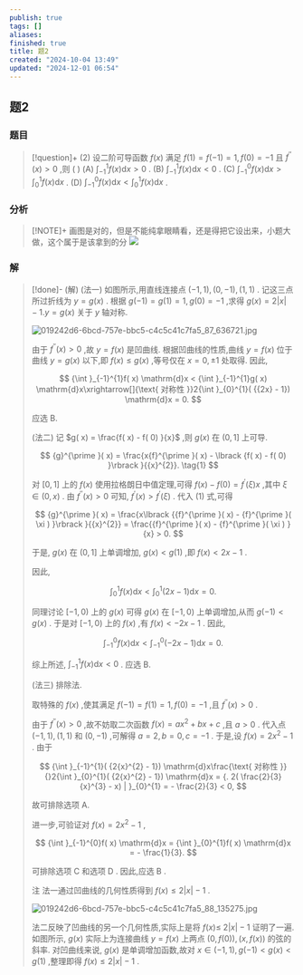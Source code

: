 ```yaml
---
publish: true
tags: []
aliases: 
finished: true
title: 题2
created: "2024-10-04 13:49"
updated: "2024-12-01 06:54"
---
```

## 题2
### 题目
> [!question]+
> (2) 设二阶可导函数 $f( x)$ 满足 $f( 1) = f( {-1}) = 1, f( 0) = - 1$ 且 ${f}^{\prime \prime }( x) > 0$ ,则 ( )
> (A) ${\int }_{-1}^{1}f( x) \mathrm{d}x > 0$ . 
> (B) ${\int }_{-1}^{1}f( x) \mathrm{d}x < 0$ .
> (C) ${\int }_{-1}^{0}f( x) \mathrm{d}x > {\int }_{0}^{1}f( x) \mathrm{d}x$ . 
> (D) ${\int }_{-1}^{0}f( x) \mathrm{d}x < {\int }_{0}^{1}f( x) \mathrm{d}x$ .
### 分析
> [!NOTE]+
> 画图是对的，但是不能纯拿眼睛看，还是得把它设出来，小题大做，这个属于是该拿到的分
> ![](https://img.hwenyi.live/202411301258730.webp)
### 解
> [!done]-
> (解) (法一) 如图所示,用直线连接点 $( {-1,1}) ,( {0, - 1}) ,( {1,1})$ . 记这三点所过折线为 $y = g( x)$ . 根据 $g( {-1}) = g( 1) = 1, g( 0) = - 1$ ,求得 $g( x) = 2| x| - 1.y = g( x)$ 关于 $y$ 轴对称.
> 
> ![019242d6-6bcd-757e-bbc5-c4c5c41c7fa5_87_636721.jpg](https://img.hwenyi.live/202409302017953.webp)
> 
> 由于 ${f}^{\prime \prime }( x) > 0$ ,故 $y = f( x)$ 是凹曲线. 根据凹曲线的性质,曲线 $y = f( x)$ 位于曲线 $y = g( x)$ 以下,即 $f( x) \leq g( x)$ ,等号仅在 $x = 0, \pm 1$ 处取得. 因此,
> 
> $$
> {\int }_{-1}^{1}f( x) \mathrm{d}x < {\int }_{-1}^{1}g( x) \mathrm{d}x\xrightarrow[]{\text{ 对称性 }}2{\int }_{0}^{1}( {{2x} - 1}) \mathrm{d}x = 0.
> $$
> 
> 应选 B.
> 
> (法二) 记 $g( x) = \frac{f( x) - f( 0) }{x}$ ,则 $g( x)$ 在 $(0,1\rbrack$ 上可导.
> 
> $$
> {g}^{\prime }( x) = \frac{x{f}^{\prime }( x) - \lbrack {f( x) - f( 0) }\rbrack }{{x}^{2}}. \tag{1}
> $$
> 
> 对 $\lbrack {0,1}\rbrack$ 上的 $f( x)$ 使用拉格朗日中值定理,可得 $f( x) - f( 0) = {f}^{\prime }( \xi ) x$ ,其中 $\xi \in ( {0, x})$ . 由 ${f}^{\prime \prime }( x) > 0$ 可知, ${f}^{\prime }( x) > {f}^{\prime }( \xi )$ . 代入 (1) 式,可得
> 
> $$
> {g}^{\prime }( x) = \frac{x\lbrack {{f}^{\prime }( x) - {f}^{\prime }( \xi ) }\rbrack }{{x}^{2}} = \frac{{f}^{\prime }( x) - {f}^{\prime }( \xi ) }{x} > 0.
> $$
> 
> 于是, $g( x)$ 在 $(0,1\rbrack$ 上单调增加, $g( x) < g( 1)$ ,即 $f( x) < {2x} - 1$ .
> 
> 因此,
> 
> $$
> {\int }_{0}^{1}f( x) \mathrm{d}x < {\int }_{0}^{1}( {{2x} - 1}) \mathrm{d}x = 0.
> $$
> 
> 同理讨论 $\lbrack - 1,0)$ 上的 $g( x)$ 可得 $g( x)$ 在 $\lbrack - 1,0)$ 上单调增加,从而 $g( {-1}) < g( x)$ . 于是对 $\lbrack - 1,0)$ 上的 $f( x)$ ,有 $f( x) < - {2x} - 1$ . 因此,
> 
> $$
> {\int }_{-1}^{0}f( x) \mathrm{d}x < {\int }_{-1}^{0}( {-{2x} - 1}) \mathrm{d}x = 0.
> $$
> 
> 综上所述, ${\int }_{-1}^{1}f( x) \mathrm{d}x < 0$ . 应选 B.
> 
> (法三) 排除法.
> 
> 取特殊的 $f( x)$ ,使其满足 $f( {-1}) = f( 1) = 1, f( 0) = - 1$ ,且 ${f}^{\prime \prime }( x) > 0$ .
> 
> 由于 ${f}^{\prime \prime }( x) > 0$ ,故不妨取二次函数 $f( x) = a{x}^{2} + {bx} + c$ ,且 $a > 0$ . 代入点 $( {-1,1}) ,( {1,1})$ 和 $( {0, - 1})$ ,可解得 $a = 2, b = 0, c = - 1$ . 于是,设 $f( x) = 2{x}^{2} - 1$ . 由于
> 
> $$
> {\int }_{-1}^{1}( {2{x}^{2} - 1}) \mathrm{d}x\frac{\text{ 对称性 }}{}2{\int }_{0}^{1}( {2{x}^{2} - 1}) \mathrm{d}x = {. 2( \frac{2}{3}{x}^{3} - x) | }_{0}^{1} = - \frac{2}{3} < 0,
> $$
> 
> 故可排除选项 A.
> 
> 进一步,可验证对 $f( x) = 2{x}^{2} - 1$ ,
> 
> $$
> {\int }_{-1}^{0}f( x) \mathrm{d}x = {\int }_{0}^{1}f( x) \mathrm{d}x = - \frac{1}{3}.
> $$
> 
> 可排除选项 $\mathrm{C}$ 和选项 $\mathrm{D}$ . 因此,应选 $\mathrm{B}$ .
> 
> 注 法一通过凹曲线的几何性质得到 $f( x) \leq 2| x| - 1$ .
> 
> ![019242d6-6bcd-757e-bbc5-c4c5c41c7fa5_88_135275.jpg](https://img.hwenyi.live/202409302017954.webp)
> 
> 法二反映了凹曲线的另一个几何性质,实际上是将 $f( x) \leq$ $2| x| - 1$ 证明了一遍. 如图所示, $g( x)$ 实际上为连接曲线 $y = f( x)$ 上两点 $( {0, f( 0) }) ,( {x, f( x) })$ 的弦的斜率. 对凹曲线来说, $g( x)$ 是单调增加函数,故对 $x \in ( {-1,1}), g( {-1}) < g( x) < g( 1)$ ,整理即得 $f( x) \leq 2| x| - 1$ .